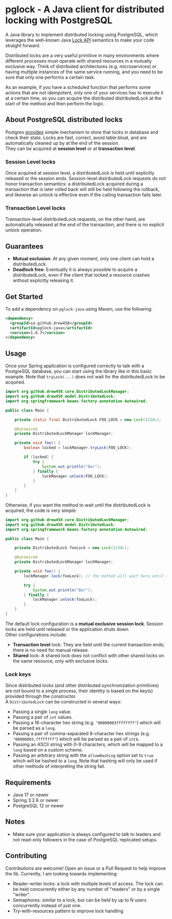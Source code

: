 # pglock - A Java client for distributed locking with PostgreSQL

A Java library to implement distributed locking using PostgreSQL, which leverages the well-known Java [Lock API](https://docs.oracle.com/en/java/javase/21/docs/api/java.base/java/util/concurrent/locks/Lock.html) semantics to make your code straight forward.

Distributed locks are a very useful primitive in many environments where different processes must operate with shared resources in a mutually exclusive way. 
Think of distributed architectures (e.g. microservices) or having multiple instances of the same service running, and you need to be sure that only one performs a certain task.  

As an example, if you have a scheduled function that performs some actions that are not idempotent, only one of your services has to execute it at a certain time, so you can acquire the distributed distributedLock at the start of the method and then perform the logic.

## About PostgreSQL distributed locks

Postgres [provides](https://www.postgresql.org/docs/current/explicit-locking.html#ADVISORY-LOCKS) simple mechanism to store that locks in database and check their state. 
Locks are fast, correct, avoid table bloat, and are automatically cleaned up by at the end of the session.  
They can be acquired at **session level** or at **transaction level**.  

### Session Level locks

Once acquired at session level, a distributedLock is held until explicitly released or the session ends. 
Session-level distributedLock requests do not honor transaction semantics: a distributedLock acquired during a transaction that is later rolled back will still be held following the rollback, and likewise an unlock is effective even if the calling transaction fails later.

### Transaction Level locks

Transaction-level distributedLock requests, on the other hand, are automatically released at the end of the transaction, and there is no explicit unlock operation.

## Guarantees

- **Mutual exclusion**: At any given moment, only one client can hold a distributedLock.
- **Deadlock free**: Eventually it is always possible to acquire a distributedLock, even if the client that locked a resource crashes without explicitly releasing it.

## Get Started

To add a dependency on `pglock-java` using Maven, use the following:

```xml
<dependency>
  <groupId>io.github.drew458</groupId>
  <artifactId>pglock-java</artifactId>
  <version>1.0.7</version>
</dependency>
```

## Usage

Once your Spring application is configured correctly to talk with a PostgreSQL database, you can start using the library like in this basic example. Note that ```tryLock(...)``` does not wait for the distributedLock to be acquired.

```java
import org.github.drew458.core.DistributedLockManager;
import org.github.drew458.model.DistributedLock;
import org.springframework.beans.factory.annotation.Autowired;

public class Main {

    private static final DistributedLock FOO_LOCK = new Lock(1234L);

    @Autowired
    private DistributedLockManager lockManager;

    private void foo() {
        boolean locked = lockManager.tryLock(FOO_LOCK);

        if (locked) {
            try {
                System.out.println("Bar");
            } finally {
                lockManager.unlock(FOO_LOCK);
            }
        }
    }
}
```

Otherwise, if you want the method to wait until the distributedLock is acquired, the code is very simple:

```java
import org.github.drew458.core.DistributedLockManager;
import org.github.drew458.model.DistributedLock;
import org.springframework.beans.factory.annotation.Autowired;

public class Main {

    private DistributedLock fooLock = new Lock(1234L);

    @Autowired
    private DistributedLockManager lockManager;

    private void foo() {
        lockManager.lock(fooLock); // the method will wait here until the distributedLock is acquired

        try {
            System.out.println("Bar");
        } finally {
            lockManager.unlock(fooLock);
        }
    }
}
```

The default lock configuration is a **mutual exclusive session lock**. Session locks are held until released or the application shuts down.  
Other configurations include:
- **Transaction level** lock: They are held until the current transaction ends; there is no need for manual release.
- **Shared** lock: A shared lock does not conflict with other shared locks on the same resource, only with exclusive locks.

### Lock keys

Since distributed locks (and other distributed synchronization primitives) are not bound to a single process, their identity is based on the key(s) provided through the constructor.  
A `DistributedLock` can be constructed in several ways:

- Passing a single `long` value.
- Passing a pair of `int` values.
- Passing a 16-character hex string (e.g. `"00000003ffffffff"`) which will be parsed as a `long`.
- Passing a pair of comma-separated 8-character hex strings (e.g. `"00000003,ffffffff"`) which will be parsed as a pair of `int`s.
- Passing an ASCII string with 0-9 characters, which will be mapped to a `long` based on a custom scheme.
- Passing an arbitrary string with the `allowHashing` option set to `true` which will be hashed to a `long`. Note that hashing will only be used if other methods of interpreting the string fail.

## Requirements

- Java 17 or newer
- Spring 3.2.6 or newer
- PostgreSQL 12 or newer

## Notes
- Make sure your application is always configured to talk to leaders and not read-only followers in the case of PostgreSQL replicated setups.

## Contributing
Contributions are welcome! Open an issue or a Pull Request to help improve the lib.
Currently, I am looking towards implementing:

- Reader-writer locks: a lock with multiple levels of access. The lock can be held concurrently either by any number of "readers" or by a single "writer".
- Semaphores: similar to a lock, but can be held by up to N users concurrently instead of just one.
- Try-with-resources pattern to improve lock handling
